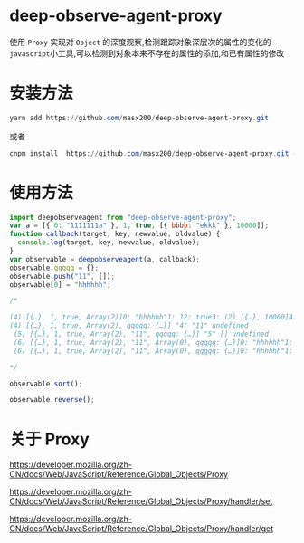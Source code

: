 # deep-observe-agent-proxy

使用 `Proxy` 实现对 `Object` 的深度观察,检测跟踪对象深层次的属性的变化的`javascript`小工具,可以检测到对象本来不存在的属性的添加,和已有属性的修改

# 安装方法

```powershell
yarn add https://github.com/masx200/deep-observe-agent-proxy.git
```
或者
```powershell
cnpm install  https://github.com/masx200/deep-observe-agent-proxy.git --save
```

# 使用方法

```js
import deepobserveagent from "deep-observe-agent-proxy";
var a = [{ 0: "1111111a" }, 1, true, [{ bbbb: "ekkk" }, 10000]];
function callback(target, key, newvalue, oldvalue) {
  console.log(target, key, newvalue, oldvalue);
}
var observable = deepobserveagent(a, callback);
observable.qqqqq = {};
observable.push("11", []);
observable[0] = "hhhhhh";

/*

(4) [{…}, 1, true, Array(2)]0: "hhhhhh"1: 12: true3: (2) [{…}, 10000]4: "11"5: []qqqqq: {}length: 6__proto__: Array(0) "qqqqq" {} undefined
(4) [{…}, 1, true, Array(2), qqqqq: {…}] "4" "11" undefined
 (5) [{…}, 1, true, Array(2), "11", qqqqq: {…}] "5" [] undefined
 (6) [{…}, 1, true, Array(2), "11", Array(0), qqqqq: {…}]0: "hhhhhh"1: 12: true3: (2) [{…}, 10000]4: "11"5: []qqqqq: {}length: 6__proto__: Array(0) "length" 6 6
 (6) [{…}, 1, true, Array(2), "11", Array(0), qqqqq: {…}]0: "hhhhhh"1: 12: true3: (2) [{…}, 10000]4: "11"5: []qqqqq: {}length: 6__proto__: Array(0) "0" "hhhhhh" {0: "1111111a"}

*/

observable.sort();

observable.reverse();
```

# 关于 Proxy

https://developer.mozilla.org/zh-CN/docs/Web/JavaScript/Reference/Global_Objects/Proxy

https://developer.mozilla.org/zh-CN/docs/Web/JavaScript/Reference/Global_Objects/Proxy/handler/set

https://developer.mozilla.org/zh-CN/docs/Web/JavaScript/Reference/Global_Objects/Proxy/handler/get
